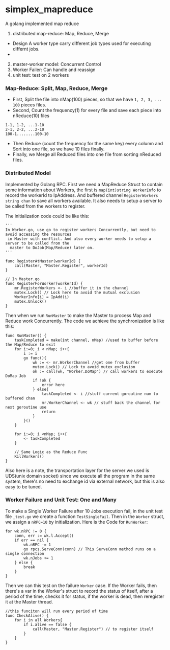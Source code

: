 # simplex_mapreduce
A golang implemented map reduce

1. distributed map-reduce: Map, Reduce, Merge
 - Design A worker type carry different job types used for executing differnt jobs.
 -
2. master-worker model: Concurrent Control
3. Worker Failer: Can handle and reassign
4. unit test: test on 2 workers

### Map-Reduce: Split, Map, Reduce, Merge

- First, Split the file into nMap(100) pieces, so that we have `1, 2, 3, ... 100` pieces files.
- Second, Count the frequency(1) for every file and save each piece into nReduce(10) files
```
1-1, 1-2, ...1-10
2-1, 2-2, ...2-10
100-1........100-10
```
- Then Reduce (count the frequency for the same key) every column and Sort into one file, so we have 10 files finally.
- Finally, we Merge all Reduced files into one file from sorting nReduced  files.


### Distributed Model

Implemented by Golang RPC. First we need a MapReduce Struct to contain some information about Workers, the first is `map(int)string WorkerInfo` to record the workerId to IpAddress. And buffered channel `RegisterWorkers string chan` to save all workers available. It also needs to setup a server to be called from the workers to register.

The initialization code could be like this:

```
'''
In Worker.go, use go to register workers Concurrently, but need to avoid accessing the resources
 in Master with conflict. And also every worker needs to setup a server to be called from the
  master to DoJob(Map/Reduce) later on.
'''

func RegisterAtMaster(workerId) {
    call(Master, "Master.Register", workerId)
}

// In Master.go
func RegisterForWorker(workerId) {
    mr.RegisterWorkers <- i //buffer it in the channel
    mutex.Lock() // Lock here to avoid the mutual exclusion
    WorkerInfo[i] = IpAdd(i)
    mutex.Unlock()
}
```

Then when we run `RunMaster` to make the Master to process Map and Reduce work Concurrently. The code we achieve the synchronization is like this:

```
func RunMaster() {
    taskCompleted = make(int channel, nMap) //used to buffer before the Map/Reduce to exit
    for i:=0; i < nMap; i++{
        i := i
        go func(){
            wk := <- mr.WorkerChannel //get one from buffer
            mutex.Lock() // Lock to avoid mutex exclusion
            ok := call(wk, "Worker.DoMap") // call workers to execute DoMap Job
            if !ok {
                error here
            } else{
                taskCompleted <- i //stuff current goroutine num to buffered chan
                mr.WorkerChannel <- wk // stuff back the channel for next goroutine use
                return
            }
        }()
    }

    for i:=0; i <nMap; i++{
        <- taskCompleted
    }

    // Same Logic as the Reduce Func
    KillWorkers()
}
```

Also here is a note, the transportation layer for the server we used is UDS(unix domain socket) since we execute all the program in the same system, there's no need to exchange id via external network, but this is also easy to be tuned.

### Worker Failure and Unit Test: One and Many

To make a Single Worker Failure after 10 Jobs execution fail, in the unit test file `_test.go` we create a function `TestSingleFail`. Then in the `Worker` struct, we assign a `nRPC=10` by initialization. Here is the Code for `RunWorker`:

```
for wk.nRPC != 0 {
    conn, err := wk.l.Accept()
    if err == nil {
        wk.nRPC -= 1
        go rpcs.ServeConn(conn) // This ServeConn method runs on a single connection
        wk.nJobs += 1
    } else {
        break
    }
}
```

Then we can this test on the failure `Worker` case. If the Worker fails, then there's a var in the Worker's struct to record the status of itself, after a period of the time, checks it for status, if the worker is dead, then reregister it at the Master thread.

```
//this funciton will run every period of time
func CheckAlive() {
    for i in all Workers{
        if i.alive == false {
            call(Master, "Master.Register") // to register itself
        }
    }
}
```
